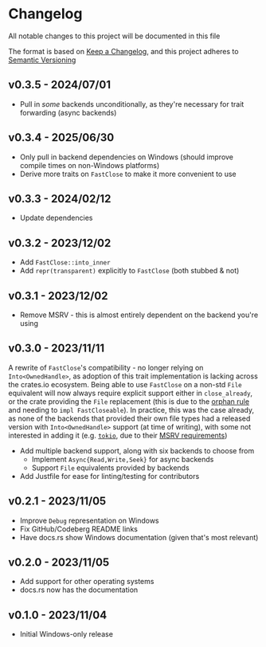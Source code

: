 # Changelog

All notable changes to this project will be documented in this file

The format is based on [Keep a Changelog](https://keepachangelog.com/en/1.0.0/),
and this project adheres to [Semantic Versioning](https://semver.org/spec/v2.0.0.html)

## v0.3.5 - 2024/07/01

* Pull in *some* backends unconditionally, as they're necessary for trait forwarding (async backends)

## v0.3.4 - 2025/06/30

* Only pull in backend dependencies on Windows (should improve compile times on non-Windows platforms)
* Derive more traits on `FastClose` to make it more convenient to use

## v0.3.3 - 2024/02/12

* Update dependencies

## v0.3.2 - 2023/12/02

* Add `FastClose::into_inner`
* Add `repr(transparent)` explicitly to `FastClose` (both stubbed & not)

## v0.3.1 - 2023/12/02

* Remove MSRV - this is almost entirely dependent on the backend you're using

## v0.3.0 - 2023/11/11

A rewrite of `FastClose`'s compatibility - no longer relying on `Into<OwnedHandle>`, as adoption of this trait implementation is lacking across the crates.io ecosystem.
Being able to use `FastClose` on a non-std `File` equivalent will now always require explicit support either in `close_already`, or the crate providing the `File` replacement (this is due to the [orphan rule](https://doc.rust-lang.org/reference/items/implementations.html#orphan-rules) and needing to `impl FastCloseable`).
In practice, this was the case already, as none of the backends that provided their own file types had a released version with `Into<OwnedHandle>` support (at time of writing), with some not interested in adding it (e.g. [`tokio`](https://lib.rs/crates/tokio), due to their [MSRV requirements](https://github.com/tokio-rs/mio/pull/1606#issuecomment-1212491131))

* Add multiple backend support, along with six backends to choose from
  * Implement `Async{Read,Write,Seek}` for async backends
  * Support `File` equivalents provided by backends
* Add Justfile for ease for linting/testing for contributors

## v0.2.1 - 2023/11/05

* Improve `Debug` representation on Windows
* Fix GitHub/Codeberg README links
* Have docs.rs show Windows documentation (given that's most relevant)

## v0.2.0 - 2023/11/05

* Add support for other operating systems
* docs.rs now has the documentation

## v0.1.0 - 2023/11/04

* Initial Windows-only release
